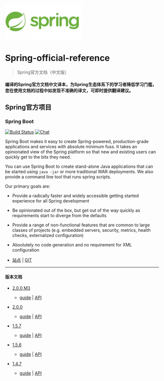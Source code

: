<img src="img/Sping_Logo.jpg" width="50%" height="50%" />

# Spring-official-reference

> Spring官方文档（中文版）
#### 编译的Spring官方文档中文译本，为Spring生态体系下的学习者降低学习门槛，您在使用文档的过程中如发现不准确的译文，可即时提供翻译建议。

## Spring官方项目

### Spring Boot
[![Build Status](https://ci.spring.io/api/v1/teams/spring-boot/pipelines/spring-boot/jobs/build/badge)](https://ci.spring.io/teams/spring-boot/pipelines/spring-boot?groups=Build")   [![Chat](https://badges.gitter.im/JoinChat.svg)](https://gitter.im/spring-projects/spring-boot?utm_source=badge&utm_medium=badge&utm_campaign=pr-badge&utm_content=badge")

Spring Boot makes it easy to create Spring-powered, production-grade applications and
services with absolute minimum fuss. It takes an opinionated view of the Spring platform
so that new and existing users can quickly get to the bits they need.

You can use Spring Boot to create stand-alone Java applications that can be started using
`java -jar` or more traditional WAR deployments. We also provide a command line tool
that runs spring scripts.

Our primary goals are:

* Provide a radically faster and widely accessible getting started experience for all
Spring development
* Be opinionated out of the box, but get out of the way quickly as requirements start to
diverge from the defaults
* Provide a range of non-functional features that are common to large classes of projects
(e.g. embedded servers, security, metrics, health checks, externalized configuration)
* Absolutely no code generation and no requirement for XML configuration

* [站点](https://spring.io/projects/spring-boot) | [GIT](https://github.com/spring-projects/spring-boot)
-------
#### 版本文档
* [2.0.0 M3](https://github.com/caojiele/Spring-official-reference/blob/master/Spring%20Boot/version/documents/2.0.0%20M3)
  * [guide](https://github.com/caojiele/Spring-official-reference/blob/master/Spring%20Boot/version/documents/2.0.0%20M3/guide.md) | [API](https://github.com/caojiele/Spring-official-reference/blob/master/Spring%20Boot/version/documents/2.0.0%20M3/API.md)
  
* [2.0.0](https://github.com/caojiele/Spring-official-reference/blob/master/Spring%20Boot/version/documents/2.0.0)
  * [guide](https://github.com/caojiele/Spring-official-reference/blob/master/Spring%20Boot/version/documents/2.0.0/guide.md) | [API](https://github.com/caojiele/Spring-official-reference/blob/master/Spring%20Boot/version/documents/2.0.0/API.md)

* [1.5.7](https://github.com/caojiele/Spring-official-reference/blob/master/Spring%20Boot/version/documents/1.5.7)
  * [guide](https://github.com/caojiele/Spring-official-reference/blob/master/Spring%20Boot/version/documents/1.5.7/guide.md) | [API](https://github.com/caojiele/Spring-official-reference/blob/master/Spring%20Boot/version/documents/1.5.7/API.md)
  
* [1.5.6](https://github.com/caojiele/Spring-official-reference/blob/master/Spring%20Boot/version/documents/1.5.6)
  * [guide](https://github.com/caojiele/Spring-official-reference/blob/master/Spring%20Boot/version/documents/1.5.6/guide.md) | [API](https://github.com/caojiele/Spring-official-reference/blob/master/Spring%20Boot/version/documents/1.5.6/API.md)
  
* [1.4.7](https://github.com/caojiele/Spring-official-reference/blob/master/Spring%20Boot/version/documents/1.4.7)
  * [guide](https://github.com/caojiele/Spring-official-reference/blob/master/Spring%20Boot/version/documents/1.4.7/guide.md) | [API](https://github.com/caojiele/Spring-official-reference/blob/master/Spring%20Boot/version/documents/1.4.7/API.md)
